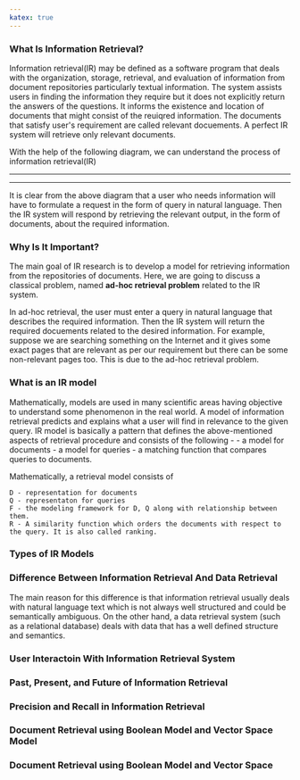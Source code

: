 ```yaml
---
katex: true
---
```


### **What Is Information Retrieval?**
Information retrieval(IR) may be defined as a software program that deals with the organization, storage, retrieval, and evaluation of information from document repositories particularly textual information. The system assists users in finding the information they require but it does not explicitly return the answers of the questions. It informs the existence and location of documents that might consist of the reuiqred information. The documents that satisfy user's requirement are called relevant docuements. A perfect IR system will retrieve only relevant documents. 

With the help of the following diagram, we can understand the process of information retrieval(IR) 

---
<!-- {{<figure src="/ir.jpg" height="480px" width="480px">}} -->

---

It is clear from the above diagram that a user who needs information will have to formulate a request in the form of query in natural language. Then the IR system will respond by retrieving the relevant output, in the form of documents, about the required information. 

### **Why Is It Important?**

The main goal of IR research is to develop a model for retrieving information from the repositories of documents. Here, we are going to discuss a classical problem, named **ad-hoc retrieval problem** related to the IR system. 

In ad-hoc retrieval, the user must enter a query in natural language that describes the required information. Then the IR system will return the required docuements related to the desired information. For example, suppose we are searching something on the Internet and it gives some exact pages that are relevant as per our requirement but there can be some non-relevant pages too. This is due to the ad-hoc retrieval problem. 

### **What is an IR model**

Mathematically, models are used in many scientific areas having objective to understand some phenomenon in the real world. A model of information retrieval predicts and explains what a user will find in relevance to the given query. IR model is basically a pattern that defines the above-mentioned aspects of retrieval procedure and consists of the following - 
    - a model for documents 
    - a model for queries 
    - a matching function that compares queries to documents. 

Mathematically, a retrieval model consists of 

    D - representation for documents
    Q - representaton for queries 
    F - the modeling framework for D, Q along with relationship between them.
    R - A similarity function which orders the documents with respect to the query. It is also called ranking. 


### **Types of IR Models**
<!-- {{<details title="**Classical IR Model**">}}
It is the simplest and easy to implement IR model. This model is based on mathematical knowledge that was easily recognized and understood as well. Boolean, Vector and Probabilistic are the three classical IR models.
{{</details>}}

{{<details title="**Non-Classical IR Model**">}}
It is completely opposite to classical IR model. Such kind of IR models are based on principles other than similarity, probability, Boolean operations. Information logic model, situation theory model and interaction models are the examples of non-classical IR model.
{{</details>}}

{{<details title="**Alternative IR Model**">}}
It is the enhancement of classical IR model making use of some specific techniques from some other fields. Cluster model, fuzzy model and latent semantic indexing (LSI) models are the example of alternative IR model.
{{</details>}} -->

### **Difference Between Information Retrieval And Data Retrieval**

The main reason for this difference is that information retrieval usually deals with natural language text which is not always well structured and could be semantically ambiguous. On the other hand, a data retrieval system (such as a relational database) deals with data that has a well defined structure and semantics.



### **User Interactoin With Information Retrieval System**


### **Past, Present, and Future of Information Retrieval**


### **Precision and Recall in Information Retrieval**



### **Document Retrieval using Boolean Model and Vector Space Model**


### **Document Retrieval using Boolean Model and Vector Space**